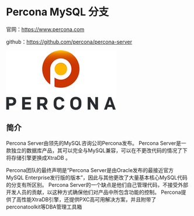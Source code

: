 # Percona MySQL 分支



官网：https://www.percona.com

github：https://github.com/percona/percona-server



![Percona | 16x](assets/percona-color_0.png)



## 简介

Percona Server由领先的MySQL咨询公司Percona发布。 Percona Server是一款独立的数据库产品，其可以完全与MySQL兼容，可以在不更改代码的情况了下将存储引擎更换成XtraDB 。

Percona团队的最终声明是“Percona Server是由Oracle发布的最接近官方MySQL Enterprise发行版的版本”，因此与其他更改了大量基本核心MySQL代码的分支有所区别。 Percona Server的一个缺点是他们自己管理代码，不接受外部开发人员的贡献，以这种方式确保他们对产品中所包含功能的控制。 Percona提供了高性能XtraDB引擎，还提供PXC高可用解决方案，并且附带了perconatoolkit等DBA管理工具箱


